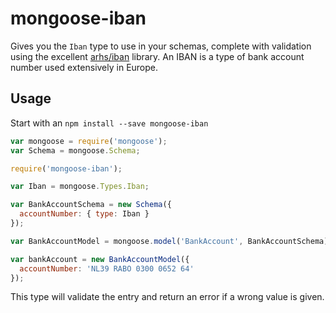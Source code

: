# mongoose-iban

Gives you the `Iban` type to use in your schemas, complete with validation using the excellent [arhs/iban](https://github.com/arhs/iban.js) library. An IBAN is a type of bank account number used extensively in Europe.

## Usage

Start with an `npm install --save mongoose-iban`

```javascript
var mongoose = require('mongoose');
var Schema = mongoose.Schema;

require('mongoose-iban');

var Iban = mongoose.Types.Iban;

var BankAccountSchema = new Schema({
  accountNumber: { type: Iban }
});

var BankAccountModel = mongoose.model('BankAccount', BankAccountSchema);

var bankAccount = new BankAccountModel({
  accountNumber: 'NL39 RABO 0300 0652 64'
});
```

This type will validate the entry and return an error if a wrong value is given.
